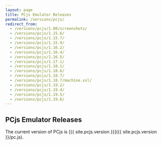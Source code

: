 ```yaml
---
layout: page
title: PCjs Emulator Releases
permalink: /versions/pcjs/
redirect_from:
  - /versions/pcjs/1.00/screenshots/
  - /versions/pcjs/1.15.6/
  - /versions/pcjs/1.15.7/
  - /versions/pcjs/1.15.9/
  - /versions/pcjs/1.16.2/
  - /versions/pcjs/1.16.4/
  - /versions/pcjs/1.16.5/
  - /versions/pcjs/1.17.1/
  - /versions/pcjs/1.18.1/
  - /versions/pcjs/1.18.6/
  - /versions/pcjs/1.18.7/
  - /versions/pcjs/1.18.7/machine.xsl/
  - /versions/pcjs/1.19.2/
  - /versions/pcjs/1.19.4/
  - /versions/pcjs/1.19.5/
  - /versions/pcjs/1.19.6/
---
```


PCjs Emulator Releases
---

The current version of PCjs is [{{ site.pcjs.version }}]({{ site.pcjs.version }}/pc.js).
